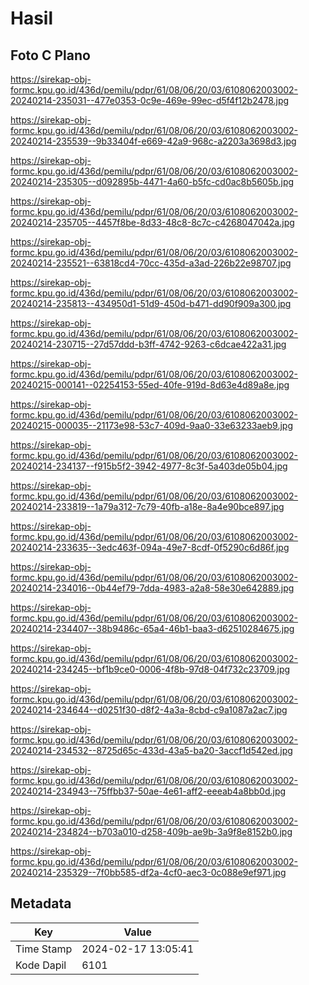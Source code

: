 # Hasil

## Foto C Plano

https://sirekap-obj-formc.kpu.go.id/436d/pemilu/pdpr/61/08/06/20/03/6108062003002-20240214-235031--477e0353-0c9e-469e-99ec-d5f4f12b2478.jpg

https://sirekap-obj-formc.kpu.go.id/436d/pemilu/pdpr/61/08/06/20/03/6108062003002-20240214-235539--9b33404f-e669-42a9-968c-a2203a3698d3.jpg

https://sirekap-obj-formc.kpu.go.id/436d/pemilu/pdpr/61/08/06/20/03/6108062003002-20240214-235305--d092895b-4471-4a60-b5fc-cd0ac8b5605b.jpg

https://sirekap-obj-formc.kpu.go.id/436d/pemilu/pdpr/61/08/06/20/03/6108062003002-20240214-235705--4457f8be-8d33-48c8-8c7c-c4268047042a.jpg

https://sirekap-obj-formc.kpu.go.id/436d/pemilu/pdpr/61/08/06/20/03/6108062003002-20240214-235521--63818cd4-70cc-435d-a3ad-226b22e98707.jpg

https://sirekap-obj-formc.kpu.go.id/436d/pemilu/pdpr/61/08/06/20/03/6108062003002-20240214-235813--434950d1-51d9-450d-b471-dd90f909a300.jpg

https://sirekap-obj-formc.kpu.go.id/436d/pemilu/pdpr/61/08/06/20/03/6108062003002-20240214-230715--27d57ddd-b3ff-4742-9263-c6dcae422a31.jpg

https://sirekap-obj-formc.kpu.go.id/436d/pemilu/pdpr/61/08/06/20/03/6108062003002-20240215-000141--02254153-55ed-40fe-919d-8d63e4d89a8e.jpg

https://sirekap-obj-formc.kpu.go.id/436d/pemilu/pdpr/61/08/06/20/03/6108062003002-20240215-000035--21173e98-53c7-409d-9aa0-33e63233aeb9.jpg

https://sirekap-obj-formc.kpu.go.id/436d/pemilu/pdpr/61/08/06/20/03/6108062003002-20240214-234137--f915b5f2-3942-4977-8c3f-5a403de05b04.jpg

https://sirekap-obj-formc.kpu.go.id/436d/pemilu/pdpr/61/08/06/20/03/6108062003002-20240214-233819--1a79a312-7c79-40fb-a18e-8a4e90bce897.jpg

https://sirekap-obj-formc.kpu.go.id/436d/pemilu/pdpr/61/08/06/20/03/6108062003002-20240214-233635--3edc463f-094a-49e7-8cdf-0f5290c6d86f.jpg

https://sirekap-obj-formc.kpu.go.id/436d/pemilu/pdpr/61/08/06/20/03/6108062003002-20240214-234016--0b44ef79-7dda-4983-a2a8-58e30e642889.jpg

https://sirekap-obj-formc.kpu.go.id/436d/pemilu/pdpr/61/08/06/20/03/6108062003002-20240214-234407--38b9486c-65a4-46b1-baa3-d62510284675.jpg

https://sirekap-obj-formc.kpu.go.id/436d/pemilu/pdpr/61/08/06/20/03/6108062003002-20240214-234245--bf1b9ce0-0006-4f8b-97d8-04f732c23709.jpg

https://sirekap-obj-formc.kpu.go.id/436d/pemilu/pdpr/61/08/06/20/03/6108062003002-20240214-234644--d0251f30-d8f2-4a3a-8cbd-c9a1087a2ac7.jpg

https://sirekap-obj-formc.kpu.go.id/436d/pemilu/pdpr/61/08/06/20/03/6108062003002-20240214-234532--8725d65c-433d-43a5-ba20-3accf1d542ed.jpg

https://sirekap-obj-formc.kpu.go.id/436d/pemilu/pdpr/61/08/06/20/03/6108062003002-20240214-234943--75ffbb37-50ae-4e61-aff2-eeeab4a8bb0d.jpg

https://sirekap-obj-formc.kpu.go.id/436d/pemilu/pdpr/61/08/06/20/03/6108062003002-20240214-234824--b703a010-d258-409b-ae9b-3a9f8e8152b0.jpg

https://sirekap-obj-formc.kpu.go.id/436d/pemilu/pdpr/61/08/06/20/03/6108062003002-20240214-235329--7f0bb585-df2a-4cf0-aec3-0c088e9ef971.jpg


## Metadata

| Key        | Value               |
| ---------- | ------------------- |
| Time Stamp | 2024-02-17 13:05:41 |
| Kode Dapil | 6101                |



